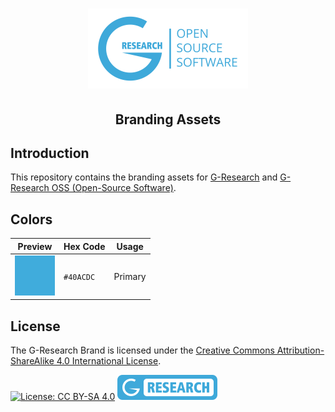<h1 align="center">
    <a href="https://github.com/G-Research">
        <img src="https://raw.githubusercontent.com/naskio/g-research-branding/main/logo/G-Research OSS/logo.svg" height="128px" alt="G-Research">
    </a>
</h1>
<h2 align="center">Branding Assets</h2>

## Introduction

This repository contains the branding assets for [G-Research](https://www.gresearch.com/)
and [G-Research OSS (Open-Source Software)](https://opensource.gresearch.com/).

## Colors

| Preview                                        | Hex Code  | Usage   |
|------------------------------------------------|-----------|---------|
| ![Color: Primary](./colors/primary-40ACDC.png) | `#40ACDC` | Primary |

## License

The G-Research Brand is licensed under
the [Creative Commons Attribution-ShareAlike 4.0 International License](./LICENSE.md).

[![License: CC BY-SA 4.0](https://img.shields.io/badge/License-CC_BY--SA_4.0-lightgrey.svg)](./LICENSE.md)
[![Logo: G-Research](./badge/badge.svg)](https://github.com/G-Research)
